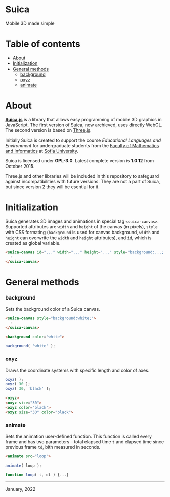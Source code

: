 # Suica
Mobile 3D made simple

# Table of contents

- [About](#about)
- [Initialization](#initialization)
- [General methods](#general-methods)
	- [background](#background)
	- [oxyz](#oxyz)
	- [animate](#animate)


# About
[**Suica.js**](https://github.com/boytchev/suica) is a library that allows easy programming
of mobile 3D graphics in JavaScript. The first version of Suica, now archieved, uses directly
WebGL. The second version is based on [Three.js](https://threejs.org). 

Initially Suica is created to support the course *Educational Languages and Environment* for
undergraduate students from the [Faculty of Mathematics and Informatics](https://www.fmi.uni-sofia.bg/en)
at [Sofia University](https://www.uni-sofia.bg/index.php/eng).


Suica is licensed under **GPL-3.0**. Latest complete version is **1.0.12** from October 2015.

Three.js and other libraries will be included in this repository to safeguard against incompatibilities
with future versions. They are not a part of Suica, but since version 2 they will be esential for it.

# Initialization

Suica generates 3D images and animations in special tag `<suica-canvas>`. Supported attributes are `width` and `height` of the canvas (in pixels), `style` with CSS formating (`background` is used for canvas background, `width` and `height` can overwrite the `width` and `height` attributes), and `id`, which is created as global variable.

```html
<suica-canvas id="..." width="..." height="..." style="background:...; width:...; height:...;">
  :
</suica-canvas>
```


# General methods

### background

Sets the background color of a Suica canvas.

```html
<suica-canvas style="background:white;">
  :
</suica-canvas>
```

```html
<background color="white">
```

```javascript
background( 'white' );
```

### oxyz

Draws the coordinate systems with specific length and color of axes.

```javascript
oxyz( );
oxyz( 30 );
oxyz( 30, 'black' );
```

```html
<oxyz>
<oxyz size="30">
<oxyz color="black">
<oxyz size="30" color="black">
```

### animate

Sets the animation user-defined function. This function is called every frame and has two parameters &ndash; total elapsed time `t` and elapsed time since previous frame `td`, bith measured in seconds.

```html
<animate src="loop">
```

```javascript
animate( loop );

function loop( t, dt ) {...}
```




---

January, 2022